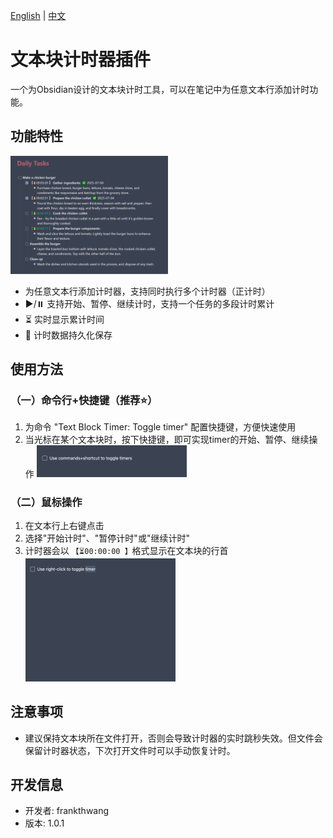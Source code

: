 [English](README.md) | [中文](README.zh.md)

# 文本块计时器插件

一个为Obsidian设计的文本块计时工具，可以在笔记中为任意文本行添加计时功能。

## 功能特性

   <img src="https://github.com/wth461694678/text-block-timer/blob/main/demo.gif" width="50%" alt="">

- 为任意文本行添加计时器，支持同时执行多个计时器（正计时）
- ▶️/⏸️ 支持开始、暂停、继续计时，支持一个任务的多段计时累计
- ⏳ 实时显示累计时间
- 💾 计时数据持久化保存

## 使用方法

### （一）命令行+快捷键（推荐⭐️）

1. 为命令 "Text Block Timer: Toggle timer" 配置快捷键，方便快速使用
2. 当光标在某个文本块时，按下快捷键，即可实现timer的开始、暂停、继续操作
   <img src="https://github.com/wth461694678/text-block-timer/blob/main/command_shortcut.gif" width="50%" alt="">

### （二）鼠标操作

1. 在文本行上右键点击
2. 选择"开始计时"、"暂停计时"或"继续计时"
3. 计时器会以 `【⏳00:00:00 】`格式显示在文本块的行首
   <img src="https://github.com/wth461694678/text-block-timer/blob/main/right_click.gif" width="50%" alt="">

## 注意事项

- 建议保持文本块所在文件打开，否则会导致计时器的实时跳秒失效。但文件会保留计时器状态，下次打开文件时可以手动恢复计时。

## 开发信息

- 开发者: frankthwang
- 版本: 1.0.1
